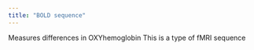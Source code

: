 ```yaml
---
title: "BOLD sequence"
---
```

Measures differences in OXYhemoglobin
This is a type of fMRI sequence

